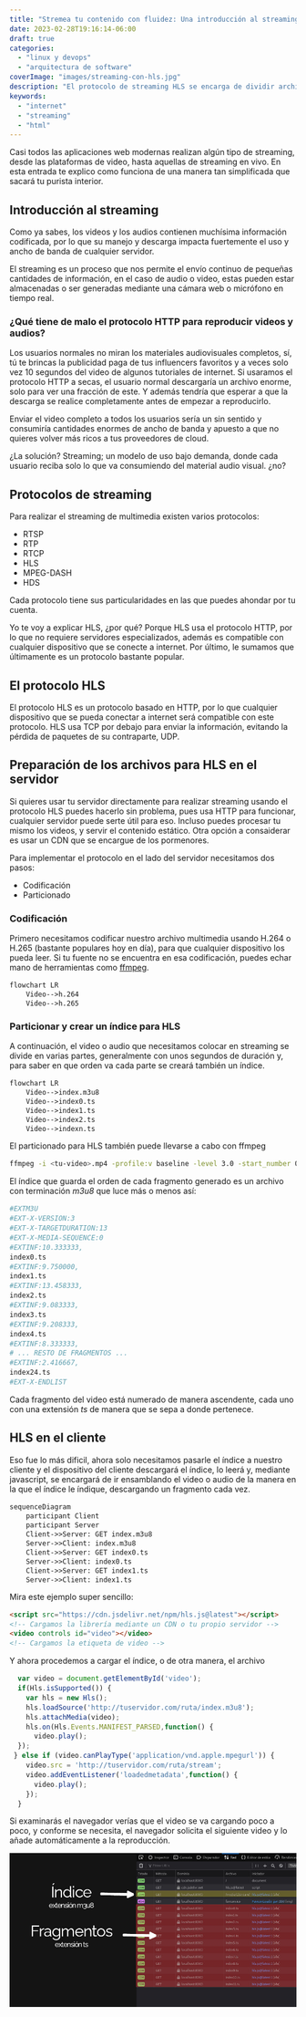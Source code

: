 ```yaml
---
title: "Stremea tu contenido con fluidez: Una introducción al streaming con HLS para mejorar tu aplicación"
date: 2023-02-28T19:16:14-06:00
draft: true
categories: 
  - "linux y devops"
  - "arquitectura de software"
coverImage: "images/streaming-con-hls.jpg"
description: "El protocolo de streaming HLS se encarga de dividir archivos de audio y video en partes con extension ts y un archivo de índice con extension m3u8"
keywords:
  - "internet"
  - "streaming"
  - "html"
---
```


Casi todos las aplicaciones web modernas realizan algún tipo de streaming, desde las plataformas de video, hasta aquellas de streaming en vivo. En esta entrada te explico como funciona de una manera tan simplificada que sacará tu purista interior. 

## Introducción al streaming

Como ya sabes, los videos y los audios contienen muchísima información codificada, por lo que su manejo y descarga impacta fuertemente el uso y ancho de banda de cualquier servidor.

El streaming es un proceso que nos permite el envío continuo de pequeñas cantidades de información, en el caso de audio o video, estas pueden estar almacenadas o ser generadas mediante una cámara web o micrófono en tiempo real.

### ¿Qué tiene de malo el protocolo HTTP para reproducir videos y audios?

Los usuarios normales no miran los materiales audiovisuales completos, sí, tú te brincas la publicidad paga de tus influencers favoritos y a veces solo vez 10 segundos del video de algunos tutoriales de internet. Si usaramos el protocolo HTTP a secas, el usuario normal descargaría un archivo enorme, solo para ver una fracción de este. Y además tendría que esperar a que la descarga se realice completamente antes de empezar a reproducirlo.

Enviar el video completo a todos los usuarios sería un sin sentido y consumiría cantidades enormes de ancho de banda y apuesto a que no quieres volver más ricos a tus proveedores de cloud.

¿La solución? Streaming; un modelo de uso bajo demanda, donde cada usuario reciba solo lo que va consumiendo del material audio visual. ¿no? 

## Protocolos de streaming

Para realizar el streaming de multimedia existen varios protocolos:

* RTSP
* RTP
* RTCP
* HLS
* MPEG-DASH
* HDS

Cada protocolo tiene sus particularidades en las que puedes ahondar por tu cuenta.

Yo te voy a explicar HLS, ¿por qué? Porque HLS usa el protocolo HTTP, por lo que no requiere servidores especializados, además es compatible con cualquier dispositivo que se conecte a internet. Por último, le sumamos que últimamente es un protocolo bastante popular.

## El protocolo HLS

El protocolo HLS es un protocolo basado en HTTP, por lo que cualquier dispositivo que se pueda conectar a internet será compatible con este protocolo. HLS usa TCP por debajo para enviar la información, evitando la pérdida de paquetes de su contraparte, UDP.

## Preparación de los archivos para HLS en el servidor

Si quieres usar tu servidor directamente para realizar streaming usando el protocolo HLS puedes hacerlo sin problema, pues usa HTTP para funcionar, cualquier servidor puede serte útil para eso. Incluso puedes procesar tu mismo los videos, y servir el contenido estático. Otra opción a consaiderar es usar un CDN que se encargue de los pormenores.

Para implementar el protocolo en el lado del servidor necesitamos dos pasos:

* Codificación
* Particionado

### Codificación

Primero necesitamos codificar nuestro archivo multimedia usando H.264 o H.265 (bastante populares hoy en día), para que cualquier dispositivo los pueda leer. Si tu fuente no se encuentra en esa codificación, puedes echar mano de herramientas como [ffmpeg](https://ffmpeg.org/).

``` mermaid
flowchart LR
    Video-->h.264
    Video-->h.265
```

### Particionar y crear un índice para HLS

A continuación, el video o audio que necesitamos colocar en streaming se divide en varias partes, generalmente con unos segundos de duración y, para saber en que orden va cada parte se creará también un índice.

``` mermaid
flowchart LR
    Video-->index.m3u8
    Video-->index0.ts
    Video-->index1.ts
    Video-->index2.ts
    Video-->indexn.ts
```

El particionado para HLS también puede llevarse a cabo con ffmpeg

``` bash
ffmpeg -i <tu-video>.mp4 -profile:v baseline -level 3.0 -start_number 0 -hls_time 10 -hls_list_size 0 -f hls index.m3u8
```

El índice que guarda el orden de cada fragmento generado es un archivo con terminación *m3u8* que luce más o menos así:

``` bash
#EXTM3U
#EXT-X-VERSION:3
#EXT-X-TARGETDURATION:13
#EXT-X-MEDIA-SEQUENCE:0
#EXTINF:10.333333,
index0.ts
#EXTINF:9.750000,
index1.ts
#EXTINF:13.458333,
index2.ts
#EXTINF:9.083333,
index3.ts
#EXTINF:9.208333,
index4.ts
#EXTINF:8.333333,
# ... RESTO DE FRAGMENTOS ...
#EXTINF:2.416667,
index24.ts
#EXT-X-ENDLIST
```

Cada fragmento del video está numerado de manera ascendente, cada uno con una extensión *ts* de manera que se sepa a donde pertenece.

## HLS en el cliente

Eso fue lo más dificil, ahora solo necesitamos pasarle el índice a nuestro cliente y el dispositivo del cliente descargará el índice, lo leerá y, mediante javascript, se encargará de ir ensamblando el video o audio de la manera en la que el índice le índique, descargando un fragmento cada vez.
``` mermaid
sequenceDiagram
    participant Client
    participant Server
    Client->>Server: GET index.m3u8
    Server->>Client: index.m3u8
    Client->>Server: GET index0.ts
    Server->>Client: index0.ts
    Client->>Server: GET index1.ts
    Server->>Client: index1.ts
```

Mira este ejemplo super sencillo:

``` html
<script src="https://cdn.jsdelivr.net/npm/hls.js@latest"></script>
<!-- Cargamos la librería mediante un CDN o tu propio servidor -->
<video controls id="video"></video>
<!-- Cargamos la etiqueta de video -->
```

Y ahora procedemos a cargar el índice, o de otra manera, el archivo

``` javascript
  var video = document.getElementById('video');
  if(Hls.isSupported()) {
    var hls = new Hls();
    hls.loadSource('http://tuservidor.com/ruta/index.m3u8');
    hls.attachMedia(video);
    hls.on(Hls.Events.MANIFEST_PARSED,function() {
      video.play();
  });
 } else if (video.canPlayType('application/vnd.apple.mpegurl')) {
    video.src = 'http://tuservidor.com/ruta/stream';
    video.addEventListener('loadedmetadata',function() {
      video.play();
    });
  }
```

Si examinarás el navegador verías que el video se va cargando poco a poco, y conforme se necesita, el navegador solicita el siguiente video y lo añade automáticamente a la reproducción.

![](images/hls.jpg "Descarga del índice HLS y de fragmentos de video en el navegador")